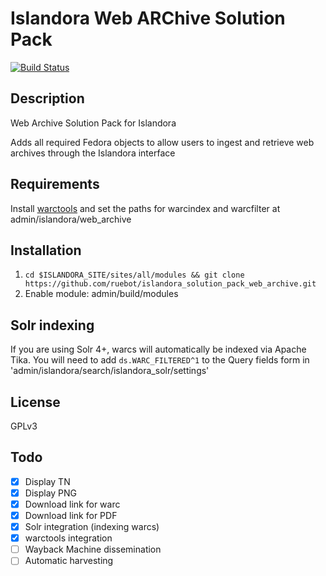 # Islandora Web ARChive Solution Pack

[![Build Status](https://travis-ci.org/Islandora/islandora_solution_pack_web_archive.png?branch=7.x)](https://travis-ci.org/Islandora/islandora_solution_pack_web_archive)

## Description

Web Archive Solution Pack for Islandora

Adds all required Fedora objects to allow users to ingest and retrieve web archives through the Islandora interface

## Requirements

Install [warctools](https://github.com/internetarchive/warctools) and set the paths for warcindex and warcfilter at admin/islandora/web_archive

## Installation

1. `cd $ISLANDORA_SITE/sites/all/modules && git clone https://github.com/ruebot/islandora_solution_pack_web_archive.git `
2. Enable module: admin/build/modules

## Solr indexing

If you are using Solr 4+, warcs will automatically be indexed via Apache Tika. You will need to add `ds.WARC_FILTERED^1` to the Query fields form in 'admin/islandora/search/islandora_solr/settings'

## License

GPLv3

## Todo

- [x] Display TN
- [x] Display PNG
- [x] Download link for warc
- [x] Download link for PDF
- [x] Solr integration (indexing warcs)
- [x] warctools integration
- [ ] Wayback Machine dissemination
- [ ] Automatic harvesting
